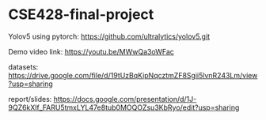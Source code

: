 # CSE428-final-project

Yolov5 using pytorch: https://github.com/ultralytics/yolov5.git

Demo video link: https://youtu.be/MWwQa3oWFac

datasets: https://drive.google.com/file/d/19tUzBqKipNqcztmZF8Sgii5lvnR243Lm/view?usp=sharing

report/slides: https://docs.google.com/presentation/d/1J-9QZ6kXlf_FARU5tmxLYL47e8tub0MOQOZsu3KbRyo/edit?usp=sharing
